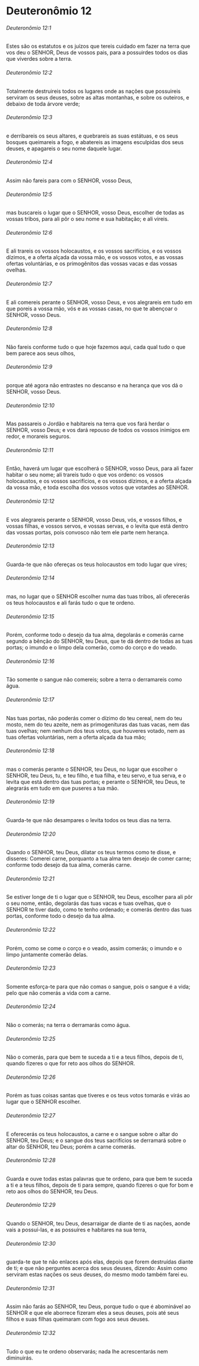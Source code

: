 # Deuteronômio 12

###### Deuteronômio 12:1

Estes são os estatutos e os juízos que tereis cuidado em fazer na terra que vos deu o SENHOR, Deus de vossos pais, para a possuirdes todos os dias que viverdes sobre a terra.

###### Deuteronômio 12:2

Totalmente destruireis todos os lugares onde as nações que possuireis serviram os seus deuses, sobre as altas montanhas, e sobre os outeiros, e debaixo de toda árvore verde;

###### Deuteronômio 12:3

e derribareis os seus altares, e quebrareis as suas estátuas, e os seus bosques queimareis a fogo, e abatereis as imagens esculpidas dos seus deuses, e apagareis o seu nome daquele lugar.

###### Deuteronômio 12:4

Assim não fareis para com o SENHOR, vosso Deus,

###### Deuteronômio 12:5

mas buscareis o lugar que o SENHOR, vosso Deus, escolher de todas as vossas tribos, para ali pôr o seu nome e sua habitação; e ali vireis.

###### Deuteronômio 12:6

E ali trareis os vossos holocaustos, e os vossos sacrifícios, e os vossos dízimos, e a oferta alçada da vossa mão, e os vossos votos, e as vossas ofertas voluntárias, e os primogênitos das vossas vacas e das vossas ovelhas.

###### Deuteronômio 12:7

E ali comereis perante o SENHOR, vosso Deus, e vos alegrareis em tudo em que poreis a vossa mão, vós e as vossas casas, no que te abençoar o SENHOR, vosso Deus.

###### Deuteronômio 12:8

Não fareis conforme tudo o que hoje fazemos aqui, cada qual tudo o que bem parece aos seus olhos,

###### Deuteronômio 12:9

porque até agora não entrastes no descanso e na herança que vos dá o SENHOR, vosso Deus.

###### Deuteronômio 12:10

Mas passareis o Jordão e habitareis na terra que vos fará herdar o SENHOR, vosso Deus; e vos dará repouso de todos os vossos inimigos em redor, e morareis seguros.

###### Deuteronômio 12:11

Então, haverá um lugar que escolherá o SENHOR, vosso Deus, para ali fazer habitar o seu nome; ali trareis tudo o que vos ordeno: os vossos holocaustos, e os vossos sacrifícios, e os vossos dízimos, e a oferta alçada da vossa mão, e toda escolha dos vossos votos que votardes ao SENHOR.

###### Deuteronômio 12:12

E vos alegrareis perante o SENHOR, vosso Deus, vós, e vossos filhos, e vossas filhas, e vossos servos, e vossas servas, e o levita que está dentro das vossas portas, pois convosco não tem ele parte nem herança.

###### Deuteronômio 12:13

Guarda-te que não ofereças os teus holocaustos em todo lugar que vires;

###### Deuteronômio 12:14

mas, no lugar que o SENHOR escolher numa das tuas tribos, ali oferecerás os teus holocaustos e ali farás tudo o que te ordeno.

###### Deuteronômio 12:15

Porém, conforme todo o desejo da tua alma, degolarás e comerás carne segundo a bênção do SENHOR, teu Deus, que te dá dentro de todas as tuas portas; o imundo e o limpo dela comerão, como do corço e do veado.

###### Deuteronômio 12:16

Tão somente o sangue não comereis; sobre a terra o derramareis como água.

###### Deuteronômio 12:17

Nas tuas portas, não poderás comer o dízimo do teu cereal, nem do teu mosto, nem do teu azeite, nem as primogenituras das tuas vacas, nem das tuas ovelhas; nem nenhum dos teus votos, que houveres votado, nem as tuas ofertas voluntárias, nem a oferta alçada da tua mão;

###### Deuteronômio 12:18

mas o comerás perante o SENHOR, teu Deus, no lugar que escolher o SENHOR, teu Deus, tu, e teu filho, e tua filha, e teu servo, e tua serva, e o levita que está dentro das tuas portas; e perante o SENHOR, teu Deus, te alegrarás em tudo em que puseres a tua mão.

###### Deuteronômio 12:19

Guarda-te que não desampares o levita todos os teus dias na terra.

###### Deuteronômio 12:20

Quando o SENHOR, teu Deus, dilatar os teus termos como te disse, e disseres: Comerei carne, porquanto a tua alma tem desejo de comer carne; conforme todo desejo da tua alma, comerás carne.

###### Deuteronômio 12:21

Se estiver longe de ti o lugar que o SENHOR, teu Deus, escolher para ali pôr o seu nome, então, degolarás das tuas vacas e tuas ovelhas, que o SENHOR te tiver dado, como te tenho ordenado; e comerás dentro das tuas portas, conforme todo o desejo da tua alma.

###### Deuteronômio 12:22

Porém, como se come o corço e o veado, assim comerás; o imundo e o limpo juntamente comerão delas.

###### Deuteronômio 12:23

Somente esforça-te para que não comas o sangue, pois o sangue é a vida; pelo que não comerás a vida com a carne.

###### Deuteronômio 12:24

Não o comerás; na terra o derramarás como água.

###### Deuteronômio 12:25

Não o comerás, para que bem te suceda a ti e a teus filhos, depois de ti, quando fizeres o que for reto aos olhos do SENHOR.

###### Deuteronômio 12:26

Porém as tuas coisas santas que tiveres e os teus votos tomarás e virás ao lugar que o SENHOR escolher.

###### Deuteronômio 12:27

E oferecerás os teus holocaustos, a carne e o sangue sobre o altar do SENHOR, teu Deus; e o sangue dos teus sacrifícios se derramará sobre o altar do SENHOR, teu Deus; porém a carne comerás.

###### Deuteronômio 12:28

Guarda e ouve todas estas palavras que te ordeno, para que bem te suceda a ti e a teus filhos, depois de ti para sempre, quando fizeres o que for bom e reto aos olhos do SENHOR, teu Deus.

###### Deuteronômio 12:29

Quando o SENHOR, teu Deus, desarraigar de diante de ti as nações, aonde vais a possuí-las, e as possuíres e habitares na sua terra,

###### Deuteronômio 12:30

guarda-te que te não enlaces após elas, depois que forem destruídas diante de ti; e que não perguntes acerca dos seus deuses, dizendo: Assim como serviram estas nações os seus deuses, do mesmo modo também farei eu.

###### Deuteronômio 12:31

Assim não farás ao SENHOR, teu Deus, porque tudo o que é abominável ao SENHOR e que ele aborrece fizeram eles a seus deuses, pois até seus filhos e suas filhas queimaram com fogo aos seus deuses.

###### Deuteronômio 12:32

Tudo o que eu te ordeno observarás; nada lhe acrescentarás nem diminuirás.

